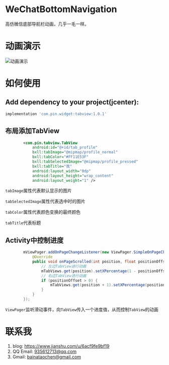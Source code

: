 # WeChatBottomNavigation
高仿微信底部导航栏动画，几乎一毛一样。

# 动画演示
![动画演示](https://github.com/YoungBill/TabView/blob/master/gif/weixin.gif)

# 如何使用

## Add dependency to your project(jcenter):

```gradle
implementation 'com.pin.widget:tabview:1.0.1'
```

## 布局添加TabView
```xml
        <com.pin.tabview.TabView
            android:id="@+id/tab_profile"
            bxll:tabImage="@mipmap/profile_normal"
            bxll:tabColor="#FF11E53F"
            bxll:tabSelectedImage="@mipmap/profile_pressed"
            bxll:tabTitle="我"
            android:layout_width="0dp"
            android:layout_height="wrap_content"
            android:layout_weight="1" />
```

`tabImage`属性代表默认显示的图片

`tabSelectedImage`属性代表选中时的图片

`tabColor`属性代表颜色变换的最终颜色

`tabTitle`代表标题

## Activity中控制进度
```java
        mViewPager.addOnPageChangeListener(new ViewPager.SimpleOnPageChangeListener() {
            @Override
            public void onPageScrolled(int position, float positionOffset, int positionOffsetPixels) {
                // 左边TabView进行动画
                mTabViews.get(position).setXPercentage(1 - positionOffset);
                // 右边TabView进行动画
                if (positionOffset > 0) {
                    mTabViews.get(position + 1).setXPercentage(positionOffset);
                }
            }
        });
```

`ViewPager`监听滑动事件，向`TabView`传入一个进度值，从而控制`TabView`的动画

# 联系我
1. blog: https://www.jianshu.com/u/6acf9fe9bf19
2. QQ Email: 935612713@qq.com
3. Gmail: bainataochen@gmail.com
